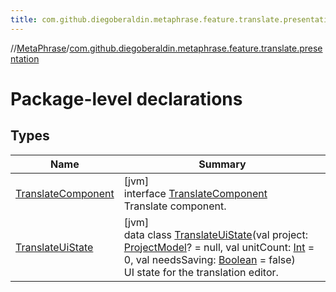 ```yaml
---
title: com.github.diegoberaldin.metaphrase.feature.translate.presentation
---
```

//[MetaPhrase](../../index.html)/[com.github.diegoberaldin.metaphrase.feature.translate.presentation](index.html)



# Package-level declarations



## Types


| Name | Summary |
|---|---|
| [TranslateComponent](-translate-component/index.html) | [jvm]<br>interface [TranslateComponent](-translate-component/index.html)<br>Translate component. |
| [TranslateUiState](-translate-ui-state/index.html) | [jvm]<br>data class [TranslateUiState](-translate-ui-state/index.html)(val project: [ProjectModel](../com.github.diegoberaldin.metaphrase.domain.project.data/-project-model/index.html)? = null, val unitCount: [Int](https://kotlinlang.org/api/latest/jvm/stdlib/kotlin/-int/index.html) = 0, val needsSaving: [Boolean](https://kotlinlang.org/api/latest/jvm/stdlib/kotlin/-boolean/index.html) = false)<br>UI state for the translation editor. |

